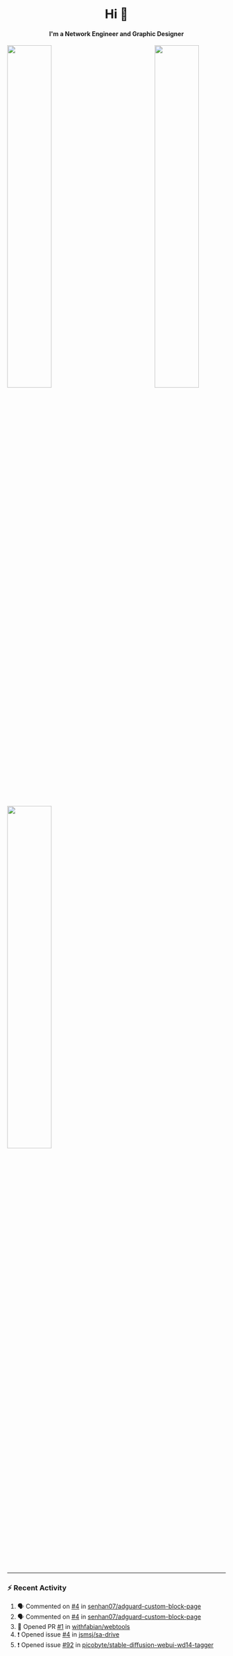 <h1 align="center">Hi 👋</h1>
<h4 align="center">I'm a Network Engineer and Graphic Designer </h3>

<div align="center">
  <a href="https://discord.com/users/288949391748759553">
    <img align="right" src="https://lanyard.cnrad.dev/api/288949391748759553?idleMessage=Probably%20doing%20something%20else...&bg=0d1117" width="45%"/>
  </a>
</div>

<div align="left">
  <img src="https://github-readme-stats.vercel.app/api?username=senhan07&show_icons=true&show_icons=true&hide_border=true&show=reviews,prs_merged,prs_merged_percentage&custom_title=My%20Stats&theme=github_dark" width="45%">
</div>

<div align="left">
  <img src="https://github-readme-streak-stats.herokuapp.com?user=senhan07&theme=blueberry_duo&date_format=M%20j%5B%2C%20Y%5D&hide_border=true" width="45%">
</div>

---

### :zap: Recent Activity

<!--START_SECTION:activity-->
1. 🗣 Commented on [#4](https://github.com/senhan07/adguard-custom-block-page/issues/4#issuecomment-1920520058) in [senhan07/adguard-custom-block-page](https://github.com/senhan07/adguard-custom-block-page)
2. 🗣 Commented on [#4](https://github.com/senhan07/adguard-custom-block-page/issues/4#issuecomment-1920497634) in [senhan07/adguard-custom-block-page](https://github.com/senhan07/adguard-custom-block-page)
3. 💪 Opened PR [#1](https://github.com/withfabian/webtools/pull/1) in [withfabian/webtools](https://github.com/withfabian/webtools)
4. ❗ Opened issue [#4](https://github.com/jsmsj/sa-drive/issues/4) in [jsmsj/sa-drive](https://github.com/jsmsj/sa-drive)
5. ❗ Opened issue [#92](https://github.com/picobyte/stable-diffusion-webui-wd14-tagger/issues/92) in [picobyte/stable-diffusion-webui-wd14-tagger](https://github.com/picobyte/stable-diffusion-webui-wd14-tagger)
<!--END_SECTION:activity-->
